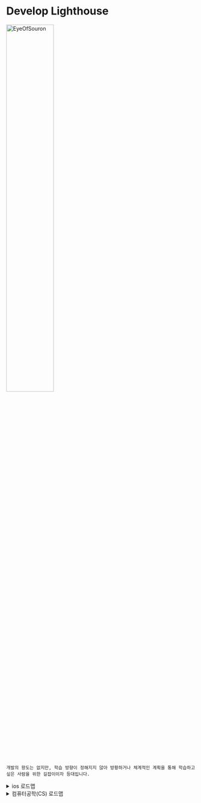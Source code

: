 # Develop Lighthouse
<img src="https://user-images.githubusercontent.com/116094622/226248427-13d4c149-26a6-4cb1-b7b5-5c48f91372e8.png" alt="EyeOfSouron" style="width:50%;">

    개발의 왕도는 없지만, 학습 방향이 정해지지 않아 방황하거나 체계적인 계획을 통해 학습하고 싶은 사람을 위한 길잡이이자 등대입니다.


<details>
<summary>ios 로드맵</summary>
<div markdown="1">

[원본 : 코드스쿼드 고드름님 레포](https://github.com/godrm/mobile-developer-roadmap)	
	
<details>
<summary>2023 ios 개발 로드맵 이미지</summary>
<div markdown="2">

<img src="https://user-images.githubusercontent.com/116094622/226232412-fc705ced-f70b-4008-b1bb-80061bd5482b.jpg" alt="로드맵">

</div>
</details>

## 항목(선택적 항목은 블록처리)
### 기본기
#### Xcode 사용법 & 플레이그라운드
#### 문법
- swift & 함수형 프로그래밍
- [objective-c & 객체지향 프로그래밍](https://github.com/AKAPUCH/LearningWithRoadMap/tree/main/ios/objective-c)
- `objective-c++`
### 공통 주제
#### HIG
#### ios 기술
- multi-touch-event-handling
- app life cycle
- app architect
- view-viewcontroller programming & AutoLayout
#### 코코아 디자인 패턴
- MVC 패턴
- 싱글톤 패턴
- Delegate 패턴
- responder-chain 패턴
- observer 패턴
#### 네트워크 프로그래밍
- restful-apis
- `TCP/IP socket apis`
### 주제별 Deep-dive
#### Swift
-  프로토콜 지향 프로그래밍
	- Value Semantics
	- Generics
- 동시성 프로그래밍
	- DispatchQueue
- 고급 디자인 패턴
	- VIPER
	- MVVM
	- ReactorKit
#### Obejctive-C
- Manual Memory Management(MRC, ARC)
- 동시성 프로그래밍
	- 블록
	- GCD Queue
	- `GCD Event`
- `Runtime`
#### 시스템 프레임워크
- Swift Standard
- Swift Foundation
- `Core Foundation`
- Cocoa Touch
- Core Data
#### 반응형 프로그래밍
- Combine
	- SWIFTUI
	- VIPER 적용?
- RXSwift
  - MVVM 적용
- ReactiveCocoa
#### 데이터 영속성
- Core Data & `Sqlite`
- Realm
- 직렬화
	- Plist
	- JSON
	- 키체인
- KeyedArchiver
- `Cloud`
	- iCloud
	- FireBase
#### 프로젝트 & 워크스페이스 관리
- Build Config
- `Scheme`
- Target
- 패키지 매니저
	- Swift Package Manager(SPM)
	- CocoaPods
	- `Carthage`
#### 테스트
- Instruments
	- Allocations
	- Leaks
	- Time Profile
	- `Network`
	- `Activity`
	- `Energy`
	- `Layout`
	- `System Trace`
- XCTest
	- TDD
	- Mocks
	- Quick/Nimble
- UITest
- Code Coverage
#### 디버깅
- LLDB
- Break-Pointer
- `Gauges`
- `Visual Debugging & Sanitizer`
- `Diagnostics`

### 빌드
#### CI
- `Jenkins`
- Fastlane
- bitrise
- Travis
- Xcode Server
#### 분석 도구
- TestFlight
- Crashlytics & Fabric
- GA
- UserHabit
#### 앱스토어
- 리뷰 가이드라인
- iTunes Connect
- Lucky Reviewer

</div>
</details>


<details>
<summary>컴퓨터공학(CS) 로드맵</summary>
<div markdown="1">

### [원본 링크](https://roadmap.sh/computer-science)

<details>
<summary>원본 이미지 보기</summary>
<div markdown="2">

<img src="https://raw.githubusercontent.com/kamranahmedse/developer-roadmap/master/public/roadmaps/computer-science.png" alt="로드맵" style="width:50%; height: 50%">

</div>
</details>

### 언어(필자는 Swift)
### 자료구조
- 배열
- 그래프
	- Directed 그래프
	- Undirected 그래프
	- Spanning Tree
	- 그래프 표현 : Adjacency Matrix, Adjacency List
- 힙 
- 링크드리스트
- 스택
- 큐
- 해쉬테이블
- 트리
	- 이진트리
	- 이진탐색트리
	- Full 이진 트리
	- Complete 이진 트리
	- Balanced 트리
	- Unbalanced 트리
### 시간복잡도 표기법
- Big O 표기법
- Big 세타 표기법
- 빅 오메가 표기법
### 공통 알고리즘
- 정렬
	- 버블 정렬
	- 선택 정렬
	- 삽입 정렬
	- 힙 정렬
	- 퀵 소트
	- 병합 정렬
- 그래프
	- BFS
	- DFS
	- 벨만포드
	- 다익스트라
	- A* 알고리즘
- 그리디
	- 다익스트라
	- Huffman Coding
	- Kruskal's Algorithm
	- Ford-Fulkerson Algorithm
	- Prim's Algorithm
- 트리
	- Pre-Order 순회
	- In-Order 순회
	- Post-Order Traversal
	- 트리 BFS
	- 트리 DFS
- 백트래킹
	- Finding Hamiltonian Paths
	- Solving N Queen Problem
	- Maze Solving Problem
	- The Knight's TOur Problem
	- 라빈-카프 알고리즘
- 재귀
	- Tail Recursion
	- Non-Tail Recursion
- 탐색
	- 이진탐색
	- 선형탐색
- 캐시
	- LRU Cache
	- LFU Cache
	- MFU Cache
### 문자열 탐색 및 다루기
- 텍스트 탐색 패턴
- Suffix Arrays
- 부분문자열 탐색
	- 브루트포스 탐색
	- KMP
	- 보어-무어
	- 라빈 카프
### Bitwise Operators
### Floating Point Numbers
### Endianess
- Big Endian
- Little Endian
### 문자 인코딩
- 유니코드
- ASCII(아스키코드)
### 공통 UML 다이어그램
- 클래스 다이어그램
- 유스케이스 다이어그램
- 액티비티 다이어그램
- stateMachine 다이어그램
- 시퀀스 다이어그램
### 디자인패턴
- GOF 디자인 패턴
- 아키텍쳐 패턴
- 의존성 주입
- Null 객체 패턴
- Type 객체 패턴
### 기본 수학 지식
- 확률
- 조합론
### Complexity Classes
- P, NP, CO-NP, HP Hard
- NP Complete
- P = NP
- TSP 문제
- 배낭문제(냅섹)
- 최장경로 문제
### Tries
### Balanced Search Trees
- 2-3-4 Trees
- K-ary / M-ary Tree
- B- Tree
### 시스템 디자인
- Horizonal vs Vertical Scaling
- Load Balancing
- 클러스터링, 캐싱
- CDN, 프록시
- CAP Theorem, Queues
- 아키텍쳐 스타일
- REST
- GraphQL
- gRPC
- Cloud Design Patterns
- Long/ Short Polling
- Web Sockets, SSE
### 네트워킹
- OSI Model
- TCP / IP Model
- DNS, HTTP
- TLS & HTTPS
- Sockets
### 보안
- Public Key Cryptography
- Hashing / Encryption / Encoding
- Hashing Algorithms
- OWASP Top 10
### 컴퓨터 동작 원리
- CPU가 어떻게 프로그램을 실행할까
- 컴퓨터는 어떻게 연산을 할까
- 레지스터, 램
- Instructions, 프로그램
- CPU 캐시
### 프로세스와 쓰레드
- Process Forking
- 메모리 관리
- Lock / Mutex / Semaphore
- Concurrency in Multiple cores
- Scheduling Algorithms
- CPU Interrupts
- 프로세스 vs 쓰레드
### K-D Trees
### skip lists
###  데이터베이스
- SQL vs NOSQL
- Normalization / Denormalization
- Entity-Relationship Model
- DDL/DML/DQL/DCL
- Locking, Transactions
- ACID Model, BASE Model
- CAP Theorem, PACELC
- Indexes, Views
- Stored Procedures
- Database Federation
- Replication, Sharding
</div>
</details>
